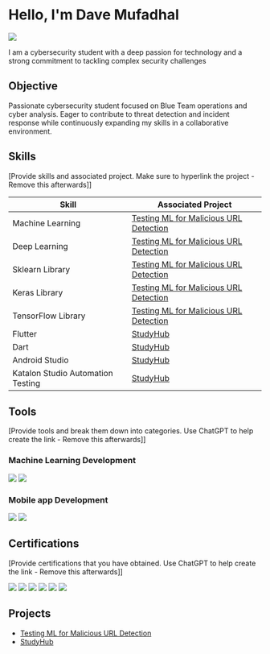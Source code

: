 # Hello, I'm Dave Mufadhal
<a href="https://www.linkedin.com/in/dave-mufadhal-09053830b"><img src="https://img.shields.io/badge/-LinkedIn-0072b1?&style=for-the-badge&logo=linkedin&logoColor=white" /></a>

I am a cybersecurity student with a deep passion for technology and a strong commitment to tackling complex security challenges

## Objective
Passionate cybersecurity student focused on Blue Team operations and cyber analysis. Eager to contribute to threat detection and incident response while continuously expanding my skills in a collaborative environment.

## Skills
[Provide skills and associated project. Make sure to hyperlink the project - Remove this afterwards]]

| Skill                                         | Associated Project         |
|-----------------------------------------------|----------------------------|
| Machine Learning          | <a href="https://colab.research.google.com/drive/1B1t7tTFjvSIDJeZQjCZgfkojdwrfsEXl?usp=sharing">Testing ML for Malicious URL Detection</a>|
| Deep Learning | <a href="https://colab.research.google.com/drive/1B1t7tTFjvSIDJeZQjCZgfkojdwrfsEXl?usp=sharing">Testing ML for Malicious URL Detection</a>|
| Sklearn Library         | <a href="https://colab.research.google.com/drive/1B1t7tTFjvSIDJeZQjCZgfkojdwrfsEXl?usp=sharing">Testing ML for Malicious URL Detection</a>|
| Keras Library      | <a href="https://colab.research.google.com/drive/1B1t7tTFjvSIDJeZQjCZgfkojdwrfsEXl?usp=sharing">Testing ML for Malicious URL Detection</a>|
| TensorFlow Library                  | <a href="https://colab.research.google.com/drive/1B1t7tTFjvSIDJeZQjCZgfkojdwrfsEXl?usp=sharing">Testing ML for Malicious URL Detection</a>|
| Flutter | <a href="https://github.com/SushiBar1111/StudyHub_Frontend">StudyHub</a>|
| Dart | <a href="https://github.com/SushiBar1111/StudyHub_Frontend">StudyHub</a>|
| Android Studio | <a href="https://github.com/SushiBar1111/StudyHub_Frontend">StudyHub</a>|
| Katalon Studio Automation Testing | <a href="https://github.com/SushiBar1111/StudyHub_Frontend">StudyHub</a>|

## Tools
[Provide tools and break them down into categories. Use ChatGPT to help create the link - Remove this afterwards]]

### Machine Learning Development
<div>
    <img src="https://img.shields.io/badge/-Google%20Colab-F9AB00?style=for-the-badge&logo=google-colab&logoColor=white" />
   <img src="https://img.shields.io/badge/-Kaggle-20BEFF?style=for-the-badge&logo=kaggle&logoColor=white" />
</div>

### Mobile app Development
<div>
    <img src="https://img.shields.io/badge/-Android%20Studio-3DDC84?style=for-the-badge&logo=android-studio&logoColor=white" />
   <img src="https://img.shields.io/badge/-Katalon%20Studio-00a4e4?style=for-the-badge&logo=katalon-studio&logoColor=white" />
</div>

## Certifications
[Provide certifications that you have obtained. Use ChatGPT to help create the link - Remove this afterwards]]
<div>
<img src="https://img.shields.io/badge/-Cisco%20Endpoint%20Security-1BA0D7?style=for-the-badge&logo=cisco&logoColor=white" />
<img src="https://img.shields.io/badge/-Cisco%20Cyber%20Threat%20Management-1BA0D7?style=for-the-badge&logo=cisco&logoColor=white" />
<img src="https://img.shields.io/badge/-Cisco%20Introduction%20to%20Cybersecurity-1BA0D7?style=for-the-badge&logo=cisco&logoColor=white" />
<img src="https://img.shields.io/badge/-IBM%20Data%20Science%20for%20Business%20Level%201-052FAD?style=for-the-badge&logo=ibm&logoColor=white" />
<img src="https://img.shields.io/badge/-IBM%20Quantum%20Safe%20Encryption%20Essentials-052FAD?style=for-the-badge&logo=ibm&logoColor=white" />
<img src="https://img.shields.io/badge/-Cognitive%20Class%20SQL%20and%20Relational%20Databases%20101-0A0A0A?style=for-the-badge&logo=ibm&logoColor=white" />
</div>

## Projects
- <a href="https://colab.research.google.com/drive/1B1t7tTFjvSIDJeZQjCZgfkojdwrfsEXl?usp=sharing">Testing ML for Malicious URL Detection</a>
- <a href="https://github.com/SushiBar1111/StudyHub_Frontend">StudyHub</a>
